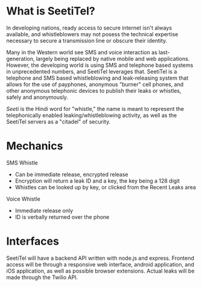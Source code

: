 # What is SeetiTel?
In developing nations, ready access to secure internet isn't always available, and whistleblowers may not posess the technical expertise necessary to secure a transmission line or obscure their identity.

Many in the Western world see SMS and voice interaction as last-generation, largely being replaced by native mobile and web applications. However, the developing world is using SMS and telephone based systems in unprecedented numbers, and SeetiTel leverages that. SeetiTel is a telephone and SMS based whistleblowing and leak-releasing system that allows for the use of payphones, anonymous "burner" cell phones, and other anonymous telephonic devices to publish their leaks or whistles, safely and anonymously.

*Seeti* is the Hindi word for "whistle," the name is meant to represent the telephonically enabled leaking/whistleblowing activity, as well as the SeetiTel servers as a "citadel" of security.

# Mechanics

SMS Whistle
  * Can be immediate release, encrypted release
  * Encryption will return a leak ID and a key, the key being a 128 digit
  * Whistles can be looked up by key, or clicked from the Recent Leaks area

Voice Whistle
  * Immediate release only
  * ID is verbally returned over the phone

# Interfaces

SeetiTel will have a backend API written with node.js and express. Frontend access will be through a responsive web interface, android application, and iOS application, as well as possible browser extensions. Actual leaks will be made through the Twilio API.
